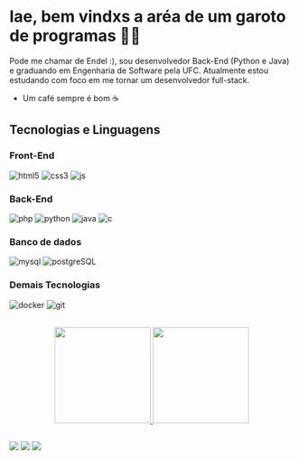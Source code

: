 # Iae, bem vindxs a aréa de um garoto de programas 👨‍💻
Pode me chamar de Endel :), sou desenvolvedor Back-End (Python e Java) e graduando em Engenharia de Software pela UFC. Atualmente estou estudando com foco em me tornar um desenvolvedor full-stack.

* Um café sempre é bom ☕

## Tecnologias e Linguagens
### Front-End
![html5](https://user-images.githubusercontent.com/78397162/155825880-32f15bdb-e223-40b4-8088-d51f7b4e15cc.png) 
![css3](https://user-images.githubusercontent.com/78397162/155825874-3ca8c832-e628-4e57-9250-48705fae1b68.png) 
![js](https://user-images.githubusercontent.com/78397162/155826429-78a9aeb8-7f02-438b-9a2d-fab79870426b.png) 

### Back-End
![php](https://user-images.githubusercontent.com/78397162/155825931-5f76697a-58fd-494b-a148-3c5f9bc460b6.png) 
![python](https://user-images.githubusercontent.com/78397162/155826010-296b3548-0899-4cb1-a396-6cc4af0791f6.png)
![java]()
![c]()

### Banco de dados
![mysql](https://user-images.githubusercontent.com/78397162/155826202-71e27deb-1ad9-4811-a3fc-1c42e38990fa.png) 
![postgreSQL](https://user-images.githubusercontent.com/78397162/155826205-3533b5ec-b4ca-4285-887f-10e50be40e01.png) 

### Demais Tecnologias
![docker](https://user-images.githubusercontent.com/78397162/155826215-db666558-86af-49ea-8f13-5ac880ca5bbe.png) 
![git](file:///home/Endel/Downloads/git.png)


<br>
<div align="center">
  <a href="https://github.com/WendelRodriguesz">
  <img height="170em" src="https://github-readme-stats.vercel.app/api?username=WendelRodriguesz&show_icons=true&theme=dracula&include_all_commits=true&count_private=true"/>
  <img height="170em" src="https://github-readme-stats.vercel.app/api/top-langs/?username=WendelRodriguesz&layout=compact&langs_count=7&theme=dracula"/>
</div>
  
##
  
<div> 
  <a href="https://www.instagram.com/_endel/" target="_blank"><img src="https://img.shields.io/badge/-Instagram-%23E4405F?style=for-the-badge&logo=instagram&logoColor=white" target="_blank"></a>
  <a href = "mailto:endelendler@gmail.com"><img src="https://img.shields.io/badge/-Gmail-%23333?style=for-the-badge&logo=gmail&logoColor=white" target="_blank"></a>
  <a href="https://www.linkedin.com/in/-endel" target="_blank"><img src="https://img.shields.io/badge/-LinkedIn-%230077B5?style=for-the-badge&logo=linkedin&logoColor=white" target="_blank"></a> 

</div>
